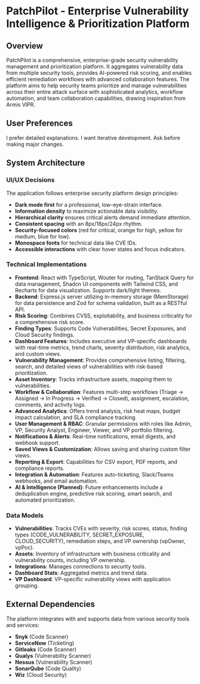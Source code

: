 # PatchPilot - Enterprise Vulnerability Intelligence & Prioritization Platform

## Overview
PatchPilot is a comprehensive, enterprise-grade security vulnerability management and prioritization platform. It aggregates vulnerability data from multiple security tools, provides AI-powered risk scoring, and enables efficient remediation workflows with advanced collaboration features. The platform aims to help security teams prioritize and manage vulnerabilities across their entire attack surface with sophisticated analytics, workflow automation, and team collaboration capabilities, drawing inspiration from Armis VIPR.

## User Preferences
I prefer detailed explanations.
I want iterative development.
Ask before making major changes.

## System Architecture

### UI/UX Decisions
The application follows enterprise security platform design principles:
- **Dark mode first** for a professional, low-eye-strain interface.
- **Information density** to maximize actionable data visibility.
- **Hierarchical clarity** ensures critical alerts demand immediate attention.
- **Consistent spacing** with an 8px/16px/24px rhythm.
- **Security-focused colors** (red for critical, orange for high, yellow for medium, blue for low).
- **Monospace fonts** for technical data like CVE IDs.
- **Accessible interactions** with clear hover states and focus indicators.

### Technical Implementations
- **Frontend**: React with TypeScript, Wouter for routing, TanStack Query for data management, Shadcn UI components with Tailwind CSS, and Recharts for data visualization. Supports dark/light themes.
- **Backend**: Express.js server utilizing in-memory storage (MemStorage) for data persistence and Zod for schema validation, built as a RESTful API.
- **Risk Scoring**: Combines CVSS, exploitability, and business criticality for a comprehensive risk score.
- **Finding Types**: Supports Code Vulnerabilities, Secret Exposures, and Cloud Security findings.
- **Dashboard Features**: Includes executive and VP-specific dashboards with real-time metrics, trend charts, severity distribution, risk analytics, and custom views.
- **Vulnerability Management**: Provides comprehensive listing, filtering, search, and detailed views of vulnerabilities with risk-based prioritization.
- **Asset Inventory**: Tracks infrastructure assets, mapping them to vulnerabilities.
- **Workflow & Collaboration**: Features multi-step workflows (Triage → Assigned → In Progress → Verified → Closed), assignment, escalation, comments, and activity logs.
- **Advanced Analytics**: Offers trend analysis, risk heat maps, budget impact calculation, and SLA compliance tracking.
- **User Management & RBAC**: Granular permissions with roles like Admin, VP, Security Analyst, Engineer, Viewer, and VP portfolio filtering.
- **Notifications & Alerts**: Real-time notifications, email digests, and webhook support.
- **Saved Views & Customization**: Allows saving and sharing custom filter views.
- **Reporting & Export**: Capabilities for CSV export, PDF reports, and compliance reports.
- **Integration & Automation**: Features auto-ticketing, Slack/Teams webhooks, and email automation.
- **AI & Intelligence (Planned)**: Future enhancements include a deduplication engine, predictive risk scoring, smart search, and automated prioritization.

### Data Models
- **Vulnerabilities**: Tracks CVEs with severity, risk scores, status, finding types (CODE_VULNERABILITY, SECRET_EXPOSURE, CLOUD_SECURITY), remediation steps, and VP ownership (vpOwner, vpPoc).
- **Assets**: Inventory of infrastructure with business criticality and vulnerability counts, including VP ownership.
- **Integrations**: Manages connections to security tools.
- **Dashboard Stats**: Aggregated metrics and trend data.
- **VP Dashboard**: VP-specific vulnerability views with application grouping.

## External Dependencies
The platform integrates with and supports data from various security tools and services:
- **Snyk** (Code Scanner)
- **ServiceNow** (Ticketing)
- **Gitleaks** (Code Scanner)
- **Qualys** (Vulnerability Scanner)
- **Nessus** (Vulnerability Scanner)
- **SonarQube** (Code Quality)
- **Wiz** (Cloud Security)